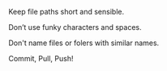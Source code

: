 Keep file paths short and sensible.

Don’t use funky characters and spaces.

Don't name files or folers with similar names.

Commit, Pull, Push!
